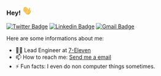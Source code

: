 ### Hey! <img alt="Waving hand emoji" src="https://github.com/acloudman/acloudman/blob/main/waving-hand-emoji-animated.gif?raw=true" width="25px">

[![Twitter Badge](https://img.shields.io/badge/-avinash-1ca0f1?style=flat&labelColor=1ca0f1&logo=twitter&logoColor=white&link=https://twitter.com/avinash__ks)](https://twitter.com/avinash__ks) [![Linkedin Badge](https://img.shields.io/badge/-avinash-blue?style=flat&logo=Linkedin&logoColor=white&link=https://www.linkedin.com/in/ks-avinash/)](https://www.linkedin.com/in/ks-avinash/)
[![Gmail Badge](https://img.shields.io/badge/-ksavinash49@gmail.com-c14438?style=flat&logo=Gmail&logoColor=white&link=mailto:ksavinash49@gmail.com)](mailto:ksavinash49@gmail.com)

Here are some informations about me:

- 👨‍🎓 Lead Engineer at [7-Eleven](https://www.7-eleven.com/)
- 📫 How to reach me: [Send me a email](mailto:ksavinash49@gmail.com)
- ⚡ Fun facts: I even do non computer things sometimes.

